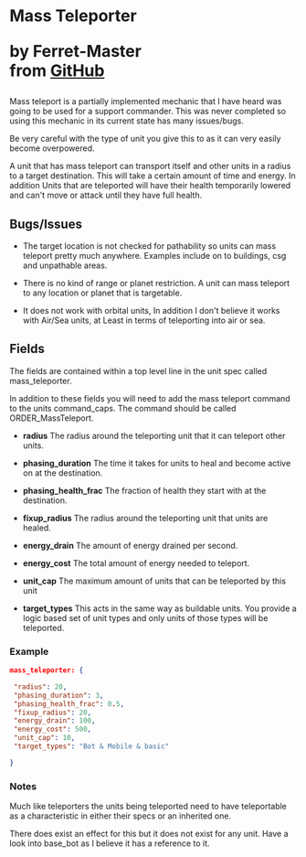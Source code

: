 <h1>
    Mass Teleporter
    <p>by Ferret-Master<br>from <a href="https://github.com/Ferret-Master/Planetary-Annihilation-Modding-Documentation" target="_blank">GitHub</a></p>
</h1>

Mass teleport is a partially implemented mechanic that I have heard was going to be used for a support commander. This was never completed so using this mechanic in its current state has many issues/bugs.

Be very careful with the type of unit you give this to as it can very easily become overpowered.

A unit that has mass teleport can transport itself and other units in a radius to a target destination. This will take a certain amount of time and energy. In addition Units that are teleported will have their health temporarily lowered and can't move or attack until they have full health.

## Bugs/Issues

- The target location is not checked for pathability so units can mass teleport pretty much anywhere. Examples include on to buildings, csg and unpathable areas.

- There is no kind of range or planet restriction. A unit can mass teleport to any location or planet that is targetable.

- It does not work with orbital units, In addition I don't believe it works with Air/Sea units, at Least in terms of teleporting into air or sea.

## Fields

The fields are contained within a top level line in the unit spec called mass_teleporter.

In addition to these fields you will need to add the mass teleport command to the units command_caps. The command should be called ORDER_MassTeleport.

- **radius** The radius around the teleporting unit that it can teleport other units.

- **phasing_duration** The time it takes for units to heal and become active on at the destination.

- **phasing_health_frac** The fraction of health they start with at the destination.

- **fixup_radius** The radius around the teleporting unit that units are healed.

- **energy_drain** The amount of energy drained per second.

- **energy_cost** The total amount of energy needed to teleport.

- **unit_cap**  The maximum amount of units that can be teleported by this unit

- **target_types** This acts in the same way as buildable units. You provide a logic based set of unit types and only units of those types will be teleported.

### Example

```json
mass_teleporter: {

 "radius": 20,
 "phasing_duration": 3,
 "phasing_health_frac": 0.5,
 "fixup_radius": 20,
 "energy_drain": 100,
 "energy_cost": 500,
 "unit_cap": 10,
 "target_types": "Bot & Mobile & basic"

}
```

### Notes

Much like teleporters the units being teleported need to have teleportable as a characteristic in either their specs or an inherited one.

There does exist an effect for this but it does not exist for any unit. Have a look into base_bot as I believe it has a reference to it.
